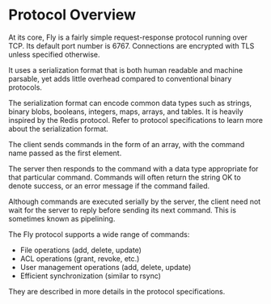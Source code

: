 Protocol Overview
===

At its core, Fly is a fairly simple request-response protocol running over TCP. Its default port number is 6767. Connections are encrypted with TLS unless specified otherwise.

It uses a serialization format that is both human readable and machine parsable, yet adds little overhead compared to conventional binary protocols.

The serialization format can encode common data types such as strings, binary blobs, booleans, integers, maps, arrays, and tables. It is heavily inspired by the Redis protocol. Refer to protocol specifications to learn more about the serialization format.

The client sends commands in the form of an array, with the command name passed as the first element.

The server then responds to the command with a data type appropriate for that particular command. Commands will often return the string OK to denote success, or an error message if the command failed.

Although commands are executed serially by the server, the client need not wait for the server to reply before sending its next command. This is sometimes known as pipelining.

The Fly protocol supports a wide range of commands:

- File operations (add, delete, update)
- ACL operations (grant, revoke, etc.)
- User management operations (add, delete, update)
- Efficient synchronization (similar to rsync)

They are described in more details in the protocol specifications.





